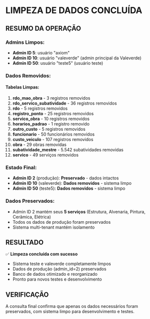 # LIMPEZA DE DADOS CONCLUÍDA

## RESUMO DA OPERAÇÃO

### Admins Limpos:
- **Admin ID 5**: usuário "axiom" 
- **Admin ID 10**: usuário "valeverde" (admin principal da Valeverde)
- **Admin ID 50**: usuário "teste5" (usuário teste)

### Dados Removidos:

#### Tabelas Limpas:
1. **rdo_mao_obra** - 3 registros removidos
2. **rdo_servico_subatividade** - 36 registros removidos  
3. **rdo** - 5 registros removidos
4. **registro_ponto** - 25 registros removidos
5. **servico_obra** - 10 registros removidos
6. **horarios_padrao** - 1 registro removido
7. **outro_custo** - 5 registros removidos
8. **funcionario** - 50 funcionários removidos
9. **custo_veiculo** - 107 registros removidos
10. **obra** - 29 obras removidas
11. **subatividade_mestre** - 5.542 subatividades removidas
12. **servico** - 49 serviços removidos

### Estado Final:
- **Admin ID 2** (produção): **Preservado** - dados intactos
- **Admin ID 10** (valeverde): **Dados removidos** - sistema limpo
- **Admin ID 50** (teste5): **Dados removidos** - sistema limpo

### Dados Preservados:
- Admin ID 2 mantém seus **5 serviços** (Estrutura, Alvenaria, Pintura, Cerâmica, Elétrica)
- Todos os dados de produção foram preservados
- Sistema multi-tenant mantém isolamento

## RESULTADO
✅ **Limpeza concluída com sucesso**
- Sistema teste e valeverde completamente limpos
- Dados de produção (admin_id=2) preservados
- Banco de dados otimizado e reorganizado
- Pronto para novos testes e desenvolvimento

## VERIFICAÇÃO
A consulta final confirma que apenas os dados necessários foram preservados, com sistema limpo para desenvolvimento e testes.